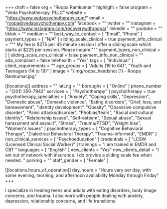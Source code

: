 +++
draft = false
org = "Roopa Ramkumar "
highlight = false
program = "Veda Psychotherapy, PLLC"
website = "https://www.vedapsychotherapy.com/"
email = "roopa@vedapsychotherapy.com"
facebook = ""
twitter = ""
instagram = "https://www.instagram.com/recoverywithroopa/"
linkedin = ""
youtube = ""
tiktok = ""
medium = ""
best_way_to_contact = [ "Email", "Phone" ]
payment_types = [ "N/A" ]
sliding_scale_clinical = true
payment_info_clinical = """
My fee is $275 per 45 minute session
I offer a sliding scale which starts at $225 per session.  Please inquire."""
payment_types_non_clinical = [ ]
sliding_scale_non_clinical = false
payment_info_non_clinical = ""
ada_compliant = false
telehealth = "Yes"
tags = [ "individual" ]
client_requirements = ""
age_groups = [ "Adults (19 to 64)", "Youth and Teenagers (14 to 19)" ]
image = "/img/roopa_headshot (1) - Roopa Ramkumar.jpg"

[[locations]]
address = ""
latLng = ""
boroughs = [ "Online" ]
phone_number = "(201) 350-7942"
services = [ "Psychotherapy" ]
psychotherapy = true
psychotherapy_specialties = [
  "Anxiety",
  "Coping skills",
  "Depression",
  "Domestic abuse",
  "Domestic violence",
  "Eating disorders",
  "Grief, loss, and bereavement",
  "Identity development",
  "Obesity",
  "Obsessive compulsive disorder",
  "Panic attacks/disorder",
  "Phobias/fears",
  "Racial and cultural identity",
  "Relationship issues",
  "Self-esteem",
  "Sexual abuse",
  "Sexual harassment and assault",
  "Stress",
  "Trauma/PTSD",
  "Weight loss",
  "Women's issues"
]
psychotherapy_types = [
  "Cognitive Behavioral Therapy",
  "Dialectical Behavioral Therapy",
  "Trauma-informed",
  "EMDR"
]
non_clinical_services = [ "Psychoeducation" ]
credentials = [ "LCSW (Licensed Clinical Social Worker)" ]
trainings = "I am trained in EMDR and CBT "
languages = [ "English" ]
new_clients = "Yes"
new_clients_detail = "I am out of network with insurance. I do provide a sliding scale fee when needed. "
parking = ""
staff_gender = [ "Female" ]

  [[locations.hours_of_operation]]
  day_hours = "Hours vary per day, with some evening, morning, and afternoon availability Monday through Friday"
+++

I specialize in treating teens and adults with eating disorders, body image concerns, and trauma. I also work with people dealing with anxiety, depression, relationship concerns, and life transitions. 
